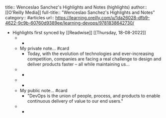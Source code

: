 title:: Wenceslao Sanchez's Highlights and Notes (highlights)
author:: [[O'Reilly Media]]
full-title:: "Wenceslao Sanchez's Highlights and Notes"
category:: #articles
url:: https://learning.oreilly.com/u/1da26028-dfb9-4622-9c9b-60760d9389ee/learning-devops/9781838642730/

- Highlights first synced by [[Readwise]] [[Thursday, 18-08-2022]]
	- -
	- My private note... #card
		- Today, with the evolution of technologies and ever-increasing competition, companies are facing a real challenge to design and deliver products faster – all while maintaining us...
	- -
	- -
	- My public note... #card
		- "DevOps is the union of people, process, and products to enable continuous delivery of value to our end users."
	- -